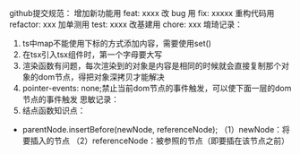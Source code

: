 github提交规范：
增加新功能用 feat: xxxx
改 bug 用 fix: xxxxx
重构代码用 refactor: xxx
加单测用 test: xxxx
改基建用 chore: xxx
堉琦记录：
1. ts中map不能使用下标的方式添加内容，需要使用set()
2. 在tsx引入tsx组件时，第一个字母要大写
3. 渲染函数有问题，每次渲染到的对象是内容是相同的时候就会直接复制那个对象的dom节点，得把对象深拷贝才能解决
4. pointer-events: none;禁止当前dom节点的事件触发，可以使下面一层的dom节点的事件触发
思敏记录：
1. 结点函数知识点：
+  parentNode.insertBefore(newNode, referenceNode);
（1）newNode：将要插入的节点
（2）referenceNode：被参照的节点（即要插在该节点之前）

